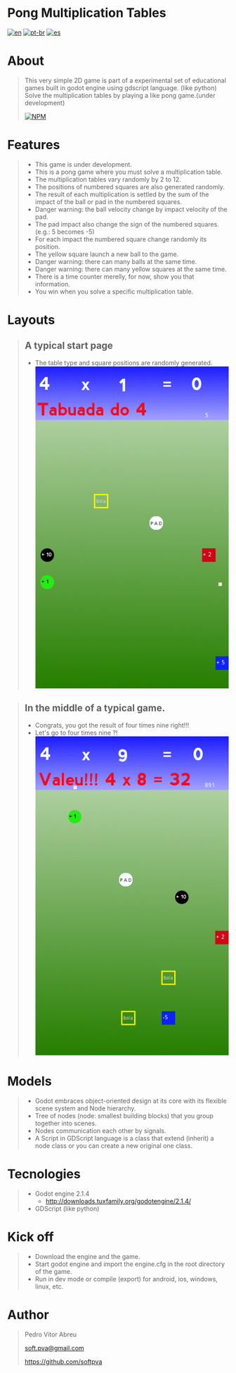 # **Pong Multiplication Tables**
[![en](https://img.shields.io/badge/lang-en-red.svg)](https://github.com/softpva/pongMultiplicationTable)
[![pt-br](https://img.shields.io/badge/lang-pt--br-green.svg)](./README.pt-br.md)
[![es](https://img.shields.io/badge/lang-es-yellow.svg)](./README.es.md)
  

# About
> This very simple 2D game is part of a experimental set of educational games built in godot engine using gdscript language. (like python)  
> Solve the multiplication tables by playing a like pong game.(under development) 
>
> [![NPM](https://img.shields.io/npm/l/react)](./LICENSE) 

# Features
> - This game is under development.
> - This is a pong game where you must solve a multiplication table.
> - The multiplication tables vary randomly by 2 to 12.
> - The positions of numbered squares are also generated randomly.
> - The result of each multiplication is settled by the sum of the impact of the ball or pad  in the numbered squares. 
> - Danger warning: the ball velocity change by impact velocity of the pad. 
> - The pad impact also change the sign of the numbered squares.(e.g.: 5 becomes -5)
> - For each impact the numbered square change randomly its position.
> - The yellow square launch a new ball to the game. 
> - Danger warning: there can many balls at the same time.
> - Danger warning: there can many yellow squares at the same time.
> - There is a time counter merelly, for now, show you that information.
> - You win when you solve a specific multiplication table.


# Layouts
> ## A typical start page  
> - The table type and square positions are randomly generated.  
> ![initial page](./readmeImages/start_page_4.gif)

> ## In the middle of a typical game.
> - Congrats, you got the result of four times nine right!!!  
> - Let's go to four times nine ?!
> ![any page](./readmeImages/hit_4x8.gif)


# Models
> - Godot embraces object-oriented design at its core with its flexible scene system and Node hierarchy.
> - Tree of nodes (node: smallest building blocks) that you group together into scenes. 
> - Nodes communication each other by signals. 
> - A Script in GDScript language is a class that extend (inherit) a node class or you can create a new original one class.

# Tecnologies
> - Godot engine 2.1.4
>     - http://downloads.tuxfamily.org/godotengine/2.1.4/
> - GDScript (like python)

# Kick off
> - Download the engine and the game.
> - Start godot engine and import the engine.cfg in the root directory of the game.
> - Run in dev mode or compile (export) for android, ios, windows, linux, etc.

# Author
> Pedro Vitor Abreu
>
> <soft.pva@gmail.com>
>
> <https://github.com/softpva>
>






